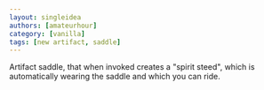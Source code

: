 ```yaml
---
layout: singleidea
authors: [amateurhour]
category: [vanilla]
tags: [new artifact, saddle]
---
```

Artifact saddle, that when invoked creates a "spirit steed", which is automatically wearing the saddle and which you can ride.
